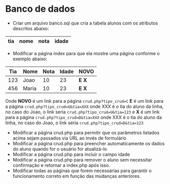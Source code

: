 Banco de dados 
========

* Criar um arquivo banco.sql que cria a tabela alunos com os atributos descritos abaixo:

tia  | nome | nota | idade |
-----|------|------|-------|

* Modificar a página index para que ela mostre uma página conforme o exemplo abaixo:

Tia | Nome | Nota | Idade | **NOVO** |
----|------|------|-------|----------|
123 | Joao | 10   | 23    | **E** **X** |
456 | Maria | 10   | 23    | **E** **X** |

Onde **NOVO** é um link para a página `crud.php?tipo_crud=C`
**E** é um link para a página `crud.php?tipo_crud=U&tia=XXX` onde XXX é o tia do aluno da linha, no caso do Joao, o link seria `crud.php?tipo_crud=U&tia=123`
e **X** é um link para a página `crud.php?tipo_crud=D&tia=XXX` onde XXX é o tia do aluno da linha, no caso do Joao, o link seria `crud.php?tipo_crud=D&tia=123`

* Modificar a página crud.php para permitir que os parâmetros listados acima sejam passados via URL ao invés de formulário
* Modificar a página crud.php para preencher automaticamente os dados do aluno quando for o usuário for atualizá-lo
* Modificar a página crud.php para incluir o campo idade
* Modificar a página crud.php para remover o aluno sem necessitar confirmação e retornar a index.php após isso.
* Modificar todas as páginas que forem necessárias para garantir o funcionamento correto em função das mudanças anteriores.





